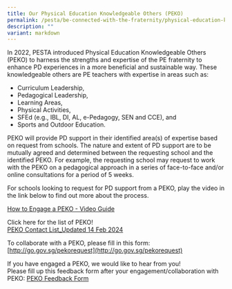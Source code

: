 ```yaml
---
title: Our Physical Education Knowledgeable Others (PEKO)
permalink: /pesta/be-connected-with-the-fraternity/physical-education-knowledgeable-others-peko/
description: ""
variant: markdown
---
```

In 2022, PESTA introduced Physical Education Knowledgeable Others (PEKO) to harness the strengths and expertise of the PE fraternity to enhance PD experiences in a more beneficial and sustainable way. These knowledgeable others are PE teachers with expertise in areas such as:

*   Curriculum Leadership,
*   Pedagogical Leadership,
*   Learning Areas,
*   Physical Activities,
*   SFEd (e.g., IBL, DI, AL, e-Pedagogy, SEN and CCE), and
*   Sports and Outdoor Education.

PEKO will provide PD support in their identified area(s) of expertise based on request from schools. The nature and extent of PD support are to be mutually agreed and determined between the requesting school and the identified PEKO. For example, the requesting school may request to work with the PEKO on a pedagogical approach in a series of face-to-face and/or online consultations for a period of 5 weeks.

For schools looking to request for PD support from a PEKO, play the video in the link below to find out more about the process. 

[How to Engage a PEKO - Video Guide](https://drive.google.com/file/d/13EqyrTmYyx7U3no4m5yAwYsSm3kwT_ag/view?usp=drivesdk)


Click here for the list of PEKO!  
[PEKO Contact List_Updated 14 Feb 2024](/files/PEKO_List_2024.pdf)

To collaborate with a PEKO, please fill in this form:  [http://go.gov.sg/pekorequest](http://go.gov.sg/pekorequest)

If you have engaged a PEKO, we would like to hear from you!  
Please fill up this feedback form after your engagement/collaboration with PEKO:
[PEKO Feedback Form](http://go.gov.sg/feedbackforpeko)